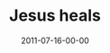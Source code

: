 ---
layout: message
category: message
series: "Jesus: The Greatest Show on Earth"
title: " Jesus heals"
date: 2011-07-16-00-00
message_id: 683
audio: "http://s3.amazonaws.com/crossroads-media/media/legacy/mp3/greatestshow05.mp3"
audio-duration: "48:44"
program: "http://s3.amazonaws.com/crossroads-media/media/legacy/documents/07_16-17_11Program.pdf"
description: "We’re going to talk about how Jesus healed people, and the crowds that his miracles attracted."
video: "https://s3.amazonaws.com/crossroadsvideomessages/greatestshow05.mp4"
video-duration: "48:50"
video-image: "http://s3.amazonaws.com/crossroads-media/images/legacy/content/greatestshow05_still.jpg"
explicit: "N"
---